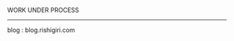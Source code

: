 WORK UNDER PROCESS

-----------------------------------------------------------


blog : blog.rishigiri.com